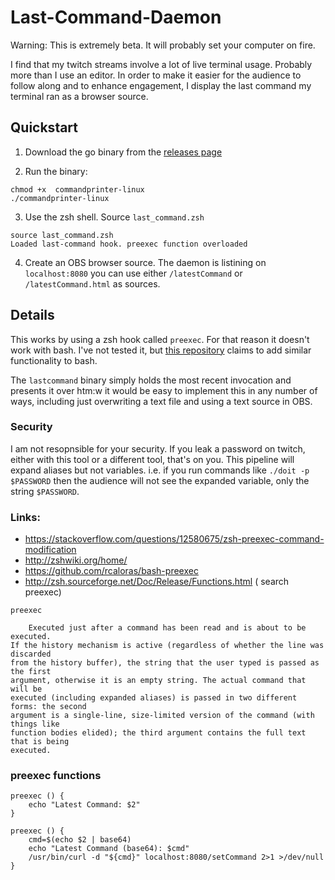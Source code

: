 # Last-Command-Daemon

Warning: This is extremely beta. It will probably set your computer on fire. 

I find that my twitch streams involve a lot of live terminal usage. Probably more than I use an editor. In order to make it easier for the audience to follow along and to enhance engagement, I display the last command my terminal ran as a browser source.



## Quickstart

1. Download the go binary from the [releases page](https://github.com/nibalizer/last-command-daemon/releases)

2. Run the binary:


```shell
chmod +x  commandprinter-linux 
./commandprinter-linux 
```


3. Use the zsh shell. Source `last_command.zsh`


```shell
source last_command.zsh
Loaded last-command hook. preexec function overloaded
```

4. Create an OBS browser source. The daemon is listining on `localhost:8080` you can use either `/latestCommand` or `/latestCommand.html` as sources. 



## Details

This works by using a zsh hook called `preexec`. For that reason it doesn't work with bash. I've not tested it, but [this repository](https://github.com/rcaloras/bash-preexec) claims to add similar functionality to bash.

The `lastcommand` binary simply holds the most recent invocation and presents it over htm:w
 it would be easy to implement this in any number of ways, including just overwriting a text file and using a text source in OBS.

### Security

I am not resopnsible for your security. If you leak a password on twitch, either with this tool or a different tool, that's on you. This pipeline will expand aliases but not variables. i.e. if you run commands like `./doit -p $PASSWORD` then the audience will not see the expanded variable, only the string `$PASSWORD`.

### Links:

* https://stackoverflow.com/questions/12580675/zsh-preexec-command-modification
* http://zshwiki.org/home/
* https://github.com/rcaloras/bash-preexec
* http://zsh.sourceforge.net/Doc/Release/Functions.html ( search preexec)

```
preexec

    Executed just after a command has been read and is about to be executed.
If the history mechanism is active (regardless of whether the line was discarded
from the history buffer), the string that the user typed is passed as the first
argument, otherwise it is an empty string. The actual command that will be
executed (including expanded aliases) is passed in two different forms: the second
argument is a single-line, size-limited version of the command (with things like
function bodies elided); the third argument contains the full text that is being
executed. 
```

### preexec functions


```shell
preexec () {
    echo "Latest Command: $2"
}
```

```shell
preexec () {
    cmd=$(echo $2 | base64)
    echo "Latest Command (base64): $cmd"
    /usr/bin/curl -d "${cmd}" localhost:8080/setCommand 2>1 >/dev/null
}
```
